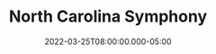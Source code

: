---
title: North Carolina Symphony
date: 2022-03-25T08:00:00.000-05:00
date2: 2022-03-26T08:00:00.000-05:00
place: Raleigh, NC
link: https://www.ncsymphony.org/events/422/all-mozart/
type: 'event'
---